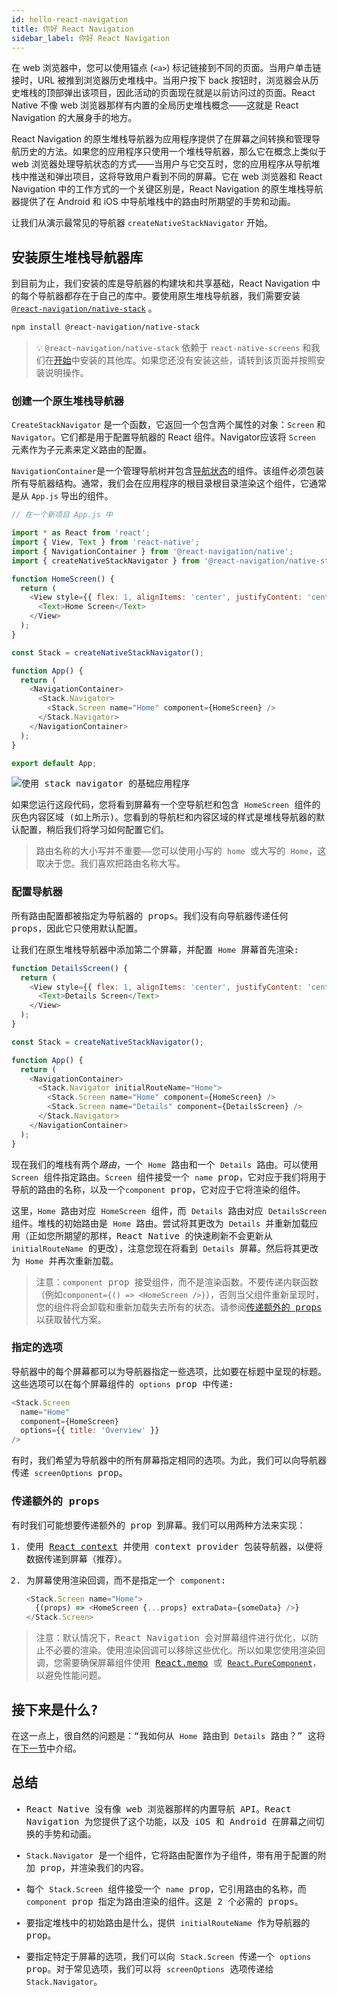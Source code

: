 ```yaml
---
id: hello-react-navigation
title: 你好 React Navigation
sidebar_label: 你好 React Navigation
---
```


在 web 浏览器中，您可以使用锚点  (`<a>`) 标记链接到不同的页面。当用户单击链接时，URL 被推到浏览器历史堆栈中。当用户按下 back 按钮时，浏览器会从历史堆栈的顶部弹出该项目，因此活动的页面现在就是以前访问过的页面。React Native 不像 web 浏览器那样有内置的全局历史堆栈概念——这就是 React Navigation 的大展身手的地方。

React Navigation 的原生堆栈导航器为应用程序提供了在屏幕之间转换和管理导航历史的方法。如果您的应用程序只使用一个堆栈导航器，那么它在概念上类似于 web 浏览器处理导航状态的方式——当用户与它交互时，您的应用程序从导航堆栈中推送和弹出项目，这将导致用户看到不同的屏幕。它在 web 浏览器和 React Navigation 中的工作方式的一个关键区别是，React Navigation 的原生堆栈导航器提供了在 Android 和 iOS 中导航堆栈中的路由时所期望的手势和动画。

让我们从演示最常见的导航器 `createNativeStackNavigator` 开始。

## 安装原生堆栈导航器库

到目前为止，我们安装的库是导航器的构建块和共享基础，React Navigation 中的每个导航器都存在于自己的库中。要使用原生堆栈导航器，我们需要安装 [`@react-navigation/native-stack`](https://github.com/react-navigation/react-navigation/tree/main/packages/native-stack) 。


```bash npm2yarn
npm install @react-navigation/native-stack
```

> 💡 `@react-navigation/native-stack` 依赖于 `react-native-screens` 和我们在[开始](getting-started.md)中安装的其他库。如果您还没有安装这些，请转到该页面并按照安装说明操作。

### 创建一个原生堆栈导航器

`CreateStackNavigator` 是一个函数，它返回一个包含两个属性的对象：`Screen` 和 `Navigator`。它们都是用于配置导航器的 React 组件。Navigator应该将 `Screen` 元素作为子元素来定义路由的配置。

`NavigationContainer`是一个管理导航树并包含[导航状态](navigation-state.md)的组件。该组件必须包装所有导航器结构。通常，我们会在应用程序的根目录根目录渲染这个组件，它通常是从 `App.js` 导出的组件。

<samp id="hello-react-navigation" />

```js
// 在一个新项目 App.js 中

import * as React from 'react';
import { View, Text } from 'react-native';
import { NavigationContainer } from '@react-navigation/native';
import { createNativeStackNavigator } from '@react-navigation/native-stack';

function HomeScreen() {
  return (
    <View style={{ flex: 1, alignItems: 'center', justifyContent: 'center' }}>
      <Text>Home Screen</Text>
    </View>
  );
}

const Stack = createNativeStackNavigator();

function App() {
  return (
    <NavigationContainer>
      <Stack.Navigator>
        <Stack.Screen name="Home" component={HomeScreen} />
      </Stack.Navigator>
    </NavigationContainer>
  );
}

export default App;
```

![使用 stack navigator 的基础应用程序](/assets/navigators/stack/basic_stack_nav.png)

如果您运行这段代码，您将看到屏幕有一个空导航栏和包含 `HomeScreen` 组件的灰色内容区域 (如上所示)。您看到的导航栏和内容区域的样式是堆栈导航器的默认配置，稍后我们将学习如何配置它们。

> 路由名称的大小写并不重要——您可以使用小写的 `home` 或大写的 `Home`，这取决于您。我们喜欢把路由名称大写。

### 配置导航器

所有路由配置都被指定为导航器的 props。我们没有向导航器传递任何 props，因此它只使用默认配置。

让我们在原生堆栈导航器中添加第二个屏幕，并配置 `Home` 屏幕首先渲染:

<samp id="hello-react-navigation-full" />

```js
function DetailsScreen() {
  return (
    <View style={{ flex: 1, alignItems: 'center', justifyContent: 'center' }}>
      <Text>Details Screen</Text>
    </View>
  );
}

const Stack = createNativeStackNavigator();

function App() {
  return (
    <NavigationContainer>
      <Stack.Navigator initialRouteName="Home">
        <Stack.Screen name="Home" component={HomeScreen} />
        <Stack.Screen name="Details" component={DetailsScreen} />
      </Stack.Navigator>
    </NavigationContainer>
  );
}
```

现在我们的堆栈有两个*路由*，一个 `Home` 路由和一个 `Details` 路由。可以使用 `Screen` 组件指定路由。`Screen` 组件接受一个 `name` prop，它对应于我们将用于导航的路由的名称，以及一个`component` prop，它对应于它将渲染的组件。

这里，`Home` 路由对应 `HomeScreen` 组件，而 `Details` 路由对应 `DetailsScreen` 组件。堆栈的初始路由是 `Home` 路由。尝试将其更改为 `Details` 并重新加载应用（正如您所期望的那样，React Native 的快速刷新不会更新从 `initialRouteName` 的更改），注意您现在将看到 `Details` 屏幕。然后将其更改为 `Home` 并再次重新加载。

> 注意：`component` prop 接受组件，而不是渲染函数。不要传递内联函数（例如`component={() => <HomeScreen />}`），否则当父组件重新呈现时，您的组件将会卸载和重新加载失去所有的状态。请参阅[传递额外的 props ](#passing-additional-props)以获取替代方案。

### 指定的选项

导航器中的每个屏幕都可以为导航器指定一些选项，比如要在标题中呈现的标题。这些选项可以在每个屏幕组件的 `options` prop 中传递:

<samp id="hello-react-navigation-with-options" />

```js
<Stack.Screen
  name="Home"
  component={HomeScreen}
  options={{ title: 'Overview' }}
/>
```

有时，我们希望为导航器中的所有屏幕指定相同的选项。为此，我们可以向导航器传递 `screenOptions` prop。

### 传递额外的 props

有时我们可能想要传递额外的 prop 到屏幕。我们可以用两种方法来实现：

1. 使用 [React context](https://reactjs.org/docs/context.html) 并使用 context provider 包装导航器，以便将数据传递到屏幕（推荐）。

2. 为屏幕使用渲染回调，而不是指定一个 `component`:

   ```js
   <Stack.Screen name="Home">
     {(props) => <HomeScreen {...props} extraData={someData} />}
   </Stack.Screen>
   ```

> 注意：默认情况下，React Navigation 会对屏幕组件进行优化，以防止不必要的渲染。使用渲染回调可以移除这些优化。所以如果您使用渲染回调，您需要确保屏幕组件使用 [React.memo](https://reactjs.org/docs/react-api.html#reactmemoReact.PureComponent`) 或 [`React.PureComponent`](https://reactjs.org/docs/react-api.html#reactpurecomponent)，以避免性能问题。

## 接下来是什么?

在这一点上，很自然的问题是：“我如何从 `Home` 路由到 `Details` 路由？” 这将在[下一节](navigating.md)中介绍。

## 总结

- React Native 没有像 web 浏览器那样的内置导航 API。React Navigation 为您提供了这个功能，以及 iOS 和 Android 在屏幕之间切换的手势和动画。

- `Stack.Navigator` 是一个组件，它将路由配置作为子组件，带有用于配置的附加 prop，并渲染我们的内容。

- 每个 `Stack.Screen` 组件接受一个 `name` prop，它引用路由的名称，而 `component` prop 指定为路由渲染的组件。这是 2 个必需的 props。

- 要指定堆栈中的初始路由是什么，提供 `initialRouteName` 作为导航器的 prop。

- 要指定特定于屏幕的选项，我们可以向 `Stack.Screen` 传递一个 `options` prop。对于常见选项，我们可以将 `screenOptions` 选项传递给 `Stack.Navigator`。
